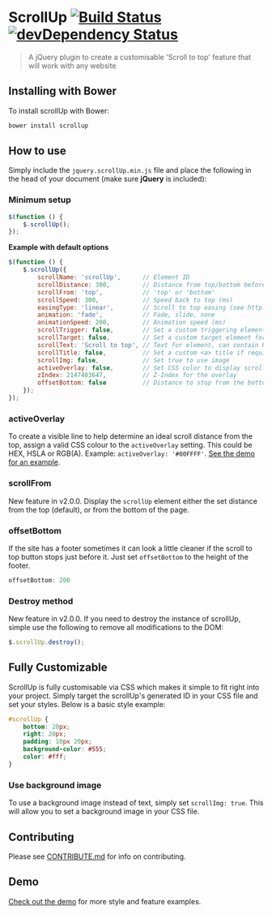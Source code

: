 # ScrollUp [![Build Status](https://travis-ci.org/markgoodyear/scrollup.svg?branch=master)](https://travis-ci.org/markgoodyear/scrollup) [![devDependency Status](https://david-dm.org/markgoodyear/scrollup/dev-status.svg)](https://david-dm.org/markgoodyear/scrollup#info=devDependencies)
> A jQuery plugin to create a customisable 'Scroll to top' feature that will work with any website

## Installing with Bower

To install scrollUp with Bower:

```bash
bower install scrollup
```

## How to use

Simply include the `jquery.scrollUp.min.js` file and place the following in the head of your document (make sure **jQuery** is included):

### Minimum setup

```js
$(function () {
    $.scrollUp();
});
```

**Example with default options**

```js
$(function () {
    $.scrollUp({
        scrollName: 'scrollUp',      // Element ID
        scrollDistance: 300,         // Distance from top/bottom before showing element (px)
        scrollFrom: 'top',           // 'top' or 'bottom'
        scrollSpeed: 300,            // Speed back to top (ms)
        easingType: 'linear',        // Scroll to top easing (see http://easings.net/)
        animation: 'fade',           // Fade, slide, none
        animationSpeed: 200,         // Animation speed (ms)
        scrollTrigger: false,        // Set a custom triggering element. Can be an HTML string or jQuery object
        scrollTarget: false,         // Set a custom target element for scrolling to. Can be element or number
        scrollText: 'Scroll to top', // Text for element, can contain HTML
        scrollTitle: false,          // Set a custom <a> title if required.
        scrollImg: false,            // Set true to use image
        activeOverlay: false,        // Set CSS color to display scrollUp active point, e.g '#00FFFF'
        zIndex: 2147483647,          // Z-Index for the overlay
        offsetBottom: false          // Distance to stop from the bottom of the page
    });
});
```

### activeOverlay

To create a visible line to help determine an ideal scroll distance from the top,
assign a valid CSS colour to the `activeOverlay` setting. This could be HEX, HSLA or RGB(A).
Example: `activeOverlay: '#00FFFF'`. <a href="http://markgoodyear.com/labs/scrollup" target="_blank">See the demo for an example</a>.


### scrollFrom

New feature in v2.0.0. Display the `scrollUp` element either the set distance from the top (default),
or from the bottom of the page.

### offsetBottom

If the site has a footer sometimes it can look a little cleaner if the scroll to top button stops
just before it. Just set `offsetBottom` to the height of the footer.
```js
offsetBottom: 200
```


### Destroy method

New feature in v2.0.0. If you need to destroy the instance of scrollUp,
simple use the following to remove all modifications to the DOM:

```js
$.scrollUp.destroy();
```


## Fully Customizable
ScrollUp is fully customisable via CSS which makes it simple to fit right into your project.
Simply target the scrollUp's generated ID in your CSS file and set your styles.
Below is a basic style example:

```css
#scrollUp {
    bottom: 20px;
    right: 20px;
    padding: 10px 20px;
    background-color: #555;
    color: #fff;
}
```

### Use background image

To use a background image instead of text, simply set `scrollImg: true`.
This will allow you to set a background image in your CSS file.


## Contributing

Please see [CONTRIBUTE.md](CONTRIBUTE.md) for info on contributing.


## Demo

<a href="http://markgoodyear.com/labs/scrollup/" target="_blank">Check out the demo</a> for more style and feature examples.
